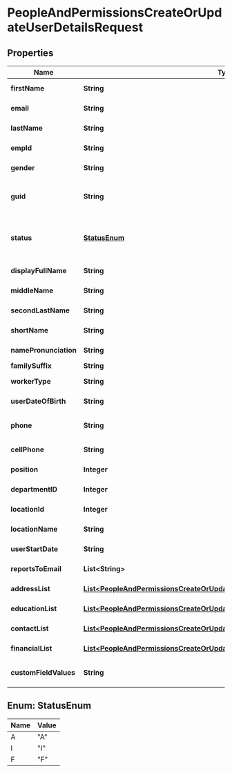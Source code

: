 

# PeopleAndPermissionsCreateOrUpdateUserDetailsRequest


## Properties

| Name | Type | Description | Notes |
|------------ | ------------- | ------------- | -------------|
|**firstName** | **String** | First name of user. |  [optional] |
|**email** | **String** | Mail ID of user. |  [optional] |
|**lastName** | **String** | Last name of user. |  [optional] |
|**empId** | **String** | Employee ID of the user. |  [optional] |
|**gender** | **String** | Gender of the user. |  [optional] |
|**guid** | **String** | The unique system generated ID of the user. |  [optional] |
|**status** | [**StatusEnum**](#StatusEnum) | Status of the user. A - Active, I - Inactive, F - Future Joiner |  [optional] |
|**displayFullName** | **String** | Display name of the user. |  [optional] |
|**middleName** | **String** | Middle name of user. |  [optional] |
|**secondLastName** | **String** | Second Last name of user. |  [optional] |
|**shortName** | **String** | Short name of user. |  [optional] |
|**namePronunciation** | **String** | Name Pronunciation |  [optional] |
|**familySuffix** | **String** | Family Suffix |  [optional] |
|**workerType** | **String** | Worker type of the user. |  [optional] |
|**userDateOfBirth** | **String** | Birth date of user. |  [optional] |
|**phone** | **String** | Phone number of the user. |  [optional] |
|**cellPhone** | **String** | Cell phone of the user. |  [optional] |
|**position** | **Integer** | Profile ID of the user. |  [optional] |
|**departmentID** | **Integer** | Org Unit ID of the user. |  [optional] |
|**locationId** | **Integer** | Location ID of the user. |  [optional] |
|**locationName** | **String** | Location of user. |  [optional] |
|**userStartDate** | **String** | Start Date of user. |  [optional] |
|**reportsToEmail** | **List&lt;String&gt;** | Managers detail of user. |  [optional] |
|**addressList** | [**List&lt;PeopleAndPermissionsCreateOrUpdateUserDetailsRequestAddressListInner&gt;**](PeopleAndPermissionsCreateOrUpdateUserDetailsRequestAddressListInner.md) | Address detail of user. |  [optional] |
|**educationList** | [**List&lt;PeopleAndPermissionsCreateOrUpdateUserDetailsRequestEducationListInner&gt;**](PeopleAndPermissionsCreateOrUpdateUserDetailsRequestEducationListInner.md) | Education detail of user. |  [optional] |
|**contactList** | [**List&lt;PeopleAndPermissionsCreateOrUpdateUserDetailsRequestContactListInner&gt;**](PeopleAndPermissionsCreateOrUpdateUserDetailsRequestContactListInner.md) | Contact detail of user |  [optional] |
|**financialList** | [**List&lt;PeopleAndPermissionsCreateOrUpdateUserDetailsRequestFinancialListInner&gt;**](PeopleAndPermissionsCreateOrUpdateUserDetailsRequestFinancialListInner.md) | Financial detail of user. |  [optional] |
|**customFieldValues** | **String** | key - cfcode , value - cfvalue |  [optional] |



## Enum: StatusEnum

| Name | Value |
|---- | -----|
| A | &quot;A&quot; |
| I | &quot;I&quot; |
| F | &quot;F&quot; |




